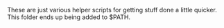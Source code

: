 These are just various helper scripts for getting stuff done a little quicker.
This folder ends up being added to $PATH.
